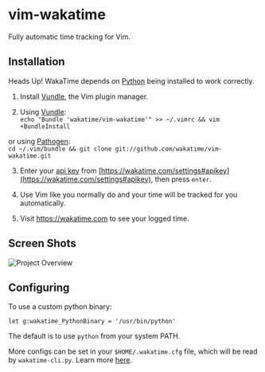 vim-wakatime
============

Fully automatic time tracking for Vim.


Installation
------------

Heads Up! WakaTime depends on [Python](http://www.python.org/getit/) being installed to work correctly.

1. Install [Vundle](https://github.com/gmarik/vundle), the Vim plugin manager.

2. Using [Vundle](https://github.com/gmarik/vundle):<br />
  `echo "Bundle 'wakatime/vim-wakatime'" >> ~/.vimrc && vim +BundleInstall`

  or using [Pathogen](https://github.com/tpope/vim-pathogen):<br />
  `cd ~/.vim/bundle && git clone git://github.com/wakatime/vim-wakatime.git`

3. Enter your [api key](https://wakatime.com/settings#apikey) from [https://wakatime.com/settings#apikey](https://wakatime.com/settings#apikey), then press `enter`.

4. Use Vim like you normally do and your time will be tracked for you automatically.

5. Visit https://wakatime.com to see your logged time.


Screen Shots
------------

![Project Overview](https://wakatime.com/static/img/ScreenShots/ScreenShot-2014-10-29.png)


Configuring
-----------

To use a custom python binary:

    let g:wakatime_PythonBinary = '/usr/bin/python'

The default is to use `python` from your system PATH.

More configs can be set in your `$HOME/.wakatime.cfg` file, which will be read
by `wakatime-cli.py`. Learn more [here](https://github.com/wakatime/wakatime#configuring).
